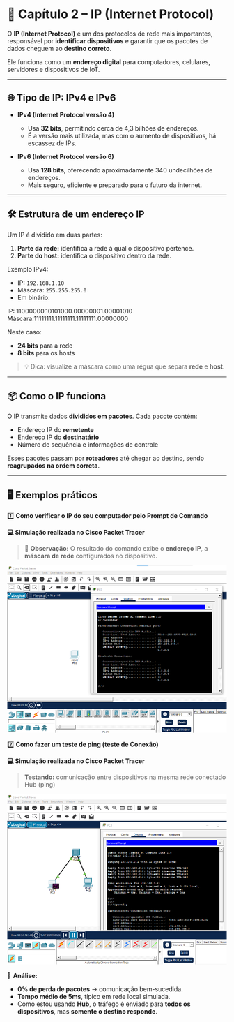 # 📡 Capítulo 2 – IP (Internet Protocol)

O **IP (Internet Protocol)** é um dos protocolos de rede mais importantes, responsável por **identificar dispositivos** e garantir que os pacotes de dados cheguem ao **destino correto**.

Ele funciona como um **endereço digital** para computadores, celulares, servidores e dispositivos de IoT.  

---

## 🌐 Tipo de IP: IPv4 e IPv6 

- **IPv4 (Internet Protocol versão 4)**  
  - Usa **32 bits**, permitindo cerca de 4,3 bilhões de endereços.  
  - É a versão mais utilizada, mas com o aumento de dispositivos, há escassez de IPs.

- **IPv6 (Internet Protocol versão 6)**  
  - Usa **128 bits**, oferecendo aproximadamente 340 undecilhões de endereços.  
  - Mais seguro, eficiente e preparado para o futuro da internet.

---

## 🛠 Estrutura de um endereço IP

Um IP é dividido em duas partes:

1. **Parte da rede:** identifica a rede à qual o dispositivo pertence.  
2. **Parte do host:** identifica o dispositivo dentro da rede.

Exemplo IPv4:

- IP: `192.168.1.10`  
- Máscara: `255.255.255.0`  
- Em binário:  

IP: 11000000.10101000.00000001.00001010
Máscara:11111111.11111111.11111111.00000000

Neste caso:  
- **24 bits** para a rede  
- **8 bits** para os hosts

> 💡 Dica: visualize a máscara como uma régua que separa **rede** e **host**.

---

## 📦 Como o IP funciona

O IP transmite dados **divididos em pacotes**. Cada pacote contém:  

- Endereço IP do **remetente**  
- Endereço IP do **destinatário**  
- Número de sequência e informações de controle

Esses pacotes passam por **roteadores** até chegar ao destino, sendo **reagrupados na ordem correta**.

---

## 🖥️ Exemplos práticos

1️⃣ **Como verificar o IP do seu computador pelo Prompt de Comando**  

**💻 Simulação realizada no Cisco Packet Tracer**  

>📌 **Observação:** O resultado do comando exibe o **endereço IP**, a **máscara de rede**  configurados no dispositivo.


![Exemplo do ipconfig](ipconfig.png)


2️⃣ **Como fazer um teste de ping (teste de Conexão)**  


**💻 Simulação realizada no Cisco Packet Tracer**  

> **Testando:** comunicação entre dispositivos na mesma rede conectado Hub (ping)

![Exemplo do ping](ping.png)

📌 **Análise:**

- **0% de perda de pacotes** → comunicação bem-sucedida.  
- **Tempo médio de 5ms**, típico em rede local simulada.  
- Como estou usando **Hub**, o tráfego é enviado para **todos os dispositivos**, mas **somente o destino responde**.
